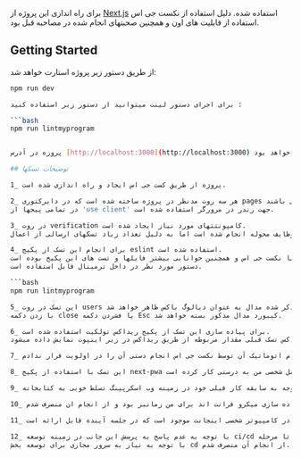 برای راه اندازی این پروژه از [Next.js](https://nextjs.org/) استفاده شده.
دلیل استفاده از نکست جی اس استفاده از قابلیت های اون و همچنین صحبتهای انجام شده در مصاحبه قبل بود.

## Getting Started

از طریق دستور زیر پروژه استارت خواهد شد:

````bash
npm run dev

برای اجرای دستور لینت میتوانید از دستور زیر استفاده کنید :

```bash
npm run lintmyprogram


پروزه در آدرس [http://localhost:3000](http://localhost:3000) در دسترس خواهد بود

## توضیحات تسکها

1_ پروژه از طریق کست جی اس ایجاد و راه اندازی شده است.

2_ هر سه روت مدنظر در پروژه ساخته شده است که در دایرکتوری pages قابل دسترس می باشند.
در تمامی پیجها از 'use client' جهت رندر در مرورگر استفاده شده است.

3_ در روت verification کامپونتتهای مورد نیاز ایجاد شده است.
کلیه وظایف محوله انجام شده است اما به دلیل تعداد زیاد تسکهای ارسالی از اعمال css خودداری شده است زیرا اولویت برای اینجانب انجام تعداد بیشتری از تسکهای جاوا اسکریپتی موجود در فایل ارسالی بوده است. همچنین توانمند اینجانب در کار با css و موارد مربوطه را در مصاحبه قبلی ملاحظه فرمودید.

4_ برای انجام این تسک از پکیج eslint استفاده شده است.
دلیل استفاده از این پکیج، سازگار بودن بسیار مناسب آن با نکست جی اس و همچنین خوانایی بیشتر فایلها و تست های این پکیج بوده است.
دستور مورد نظر در داخل ترمینال قابل استفاده است.

```bash
npm run lintmyprogram

5_ این تسک در روت users انجام شده است. پس از ورود به روت مزبور با فشردن کلیدهای ذکر شده مدال به عنوان دیالوگ باکس ظاهر خواهد شد.
با زدن دکمه close یا فشردن دکمه Esc کیبورد مدال مذکور بسته خواهد شد.

6_ برای پیاده سازی این تسک از پکیج ریداکس تولکیت استفاده شده است.
پس از نوشتن هر مطلبی در داخل اینپوت موجود در دیالوگ باکس تسک قبلی مقدار مربوطه از طریق ریداکس در زیر اینپوت نمایش داده میشود.

7_ این تسک توسط کتابخانه نکست جی اس به صورت پیش فرض انجام شده است. همچنین امکان انجام آن نیز وجود دارد اما با توجه به انجام اتوماتیک آن توسط نکست جی اس انجام دستی آن را در اولویت قرار ندادم.

8_ این تسک با استفاده از پکیج next-pwa انجام شده است. نسخه نصبی آن در سیستم عامل شخصی من به درستی کار کرده است.

9_ با توجه به اینکه به سوال اینجانب در رابطه با این تسک پاسخ دیرهنگام داده شد انجام این تسک را به اولویت آخر منتقل کردم. کتابخانه معرفی شده در توضیحات تسکها معمولا توسط تسترهای نرم افزار استفاده میشود. اینجانب با توجه به سابقه کار قبلی خود در زمینه وب اسکرپینگ تسلط خوبی به کتابخانه puppeteer داشته ام و توسعه تست از طریق این کتابخانه را ترجیح میدهم. همچنین پس از ارسال کدها در گیت هاب به توسعه این تسک خواهم پرداخت.

10_ این تسک با توجه به عدم آشنایی اینجانب با پیاده سازی میکرو فرانت اند برای من زمانبر بود و از انجام ان منصرف شدم.

11_ فایل داکر در روت پروژه ساخته شده است. با استفاده از فایل مذکور بیلد گرفته شده و ایمیج ساخته شده در کامپیوتر شخصی اینجانت موجود است که در جلسه آینده قابل ارائه است.

12_ با توجه به عدم پاسخ به پرسش این جانب در زمینه توسعه ci/cd در پروژه این تسک صرفا تا مرحله ci پیش رفته است. پس از پوش کردن پروژه به گیت هاب در قسمت اکشن مجموعه تستهای انجام شده توسط eslint در داخل گیت هاب اکشن قابل مشاهده است.
با توجه به نیاز به سرور مجازی برای توسعه بخش cd از انجام آن منصرف شدم.


````
